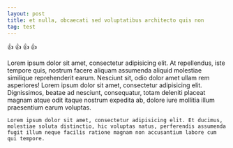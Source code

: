 ```yaml
---
layout: post
title: et nulla, obcaecati sed voluptatibus architecto quis non
tag: test
---
```


:+1: :+1: :+1: :+1:

Lorem ipsum dolor sit amet, consectetur adipisicing elit. At repellendus, iste tempore quis, nostrum facere aliquam assumenda aliquid molestiae similique reprehenderit earum. Nesciunt sit, odio dolor amet ullam rem asperiores! Lorem ipsum dolor sit amet, consectetur adipisicing elit. Dignissimos, beatae ad nesciunt, consequatur, totam deleniti placeat magnam atque odit itaque nostrum expedita ab, dolore iure mollitia illum praesentium earum voluptas.

	Lorem ipsum dolor sit amet, consectetur adipisicing elit. Et ducimus, molestiae soluta distinctio, hic voluptas natus, perferendis assumenda fugit illum neque facilis ratione magnam non accusantium labore cum qui tempore.